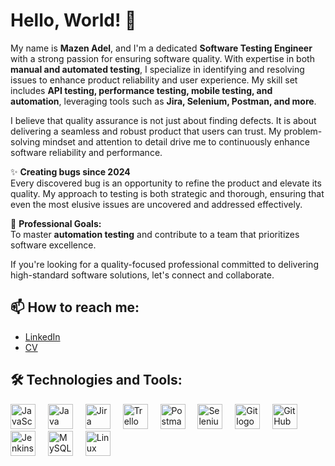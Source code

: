 # <h1>Hello, World! 👋</h1>

My name is **Mazen Adel**, and I'm a dedicated **Software Testing Engineer** with a strong passion for ensuring software quality. With expertise in both **manual and automated testing**, I specialize in identifying and resolving issues to enhance product reliability and user experience. My skill set includes **API testing, performance testing, mobile testing, and automation**, leveraging tools such as **Jira, Selenium, Postman, and more**.

I believe that quality assurance is not just about finding defects. It is about delivering a seamless and robust product that users can trust. My problem-solving mindset and attention to detail drive me to continuously enhance software reliability and performance.

✨ **Creating bugs since 2024**  
Every discovered bug is an opportunity to refine the product and elevate its quality. My approach to testing is both strategic and thorough, ensuring that even the most elusive issues are uncovered and addressed effectively.

🎯 **Professional Goals:**  
To master **automation testing** and contribute to a team that prioritizes software excellence.

If you're looking for a quality-focused professional committed to delivering high-standard software solutions, let's connect and collaborate.

## 📫 How to reach me:
- [LinkedIn](https://www.linkedin.com/in/mazenadel23/)
- [CV](https://drive.google.com/file/d/1dm16CUYZ4SYyO7bl440o09TPY449koUY/view?usp=sharing)

## 🛠 Technologies and Tools:

<div align="left">
  <img src="https://cdn.jsdelivr.net/gh/devicons/devicon/icons/javascript/javascript-original.svg" height="40" alt="JavaScript logo"  />
  <img width="12" />
  <img src="https://cdn.jsdelivr.net/gh/devicons/devicon/icons/java/java-original.svg" height="40" alt="Java logo"  />
  <img width="12" />
  <img src="https://cdn.simpleicons.org/jira/0052CC" height="40" alt="Jira logo"  />
  <img width="12" />
  <img src="https://cdn.simpleicons.org/trello/0052CC" height="40" alt="Trello logo"  />
  <img width="12" />
  <img src="https://skillicons.dev/icons?i=postman" height="40" alt="Postman logo"  />
  <img width="12" />
  <img src="https://skillicons.dev/icons?i=selenium" height="40" alt="Selenium logo"  />
  <img width="12" />
  <img src="https://skillicons.dev/icons?i=git" height="40" alt="Git logo"  />
  <img width="12" />
  <img src="https://skillicons.dev/icons?i=github" height="40" alt="GitHub logo"  />
  <img width="12" />
  <img src="https://skillicons.dev/icons?i=jenkins" height="40" alt="Jenkins logo"  />
  <img width="12" />
  <img src="https://cdn.simpleicons.org/mysql/4479A1" height="40" alt="MySQL logo"  />
  <img width="12" />
  <img src="https://cdn.jsdelivr.net/gh/devicons/devicon/icons/linux/linux-original.svg" height="40" alt="Linux logo"  />
</div>
